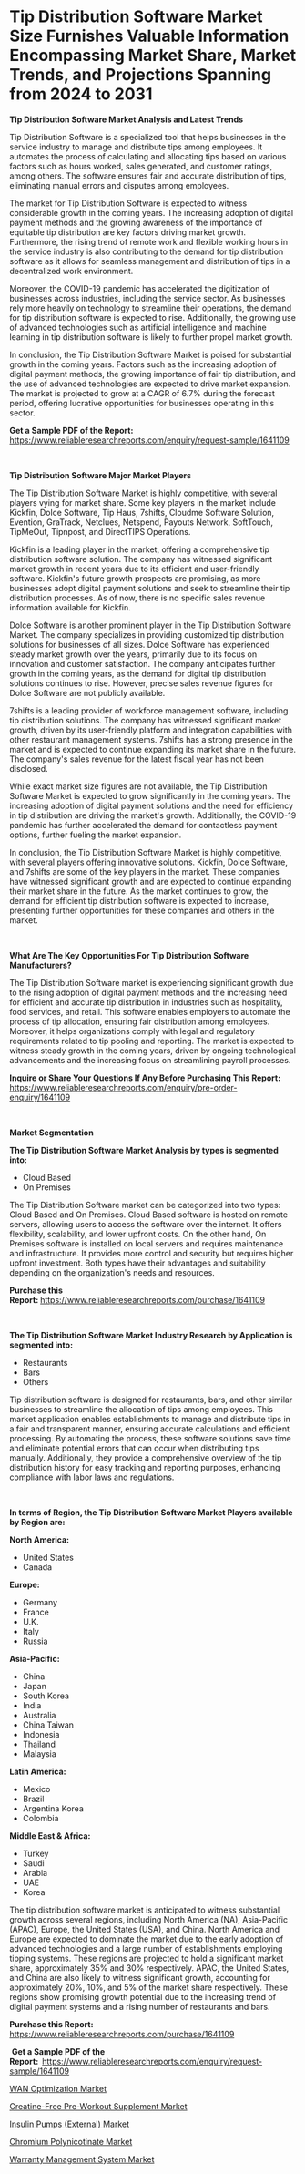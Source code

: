 <p><h1>Tip Distribution Software Market Size Furnishes Valuable Information Encompassing Market Share, Market Trends, and Projections Spanning from 2024 to 2031</h1></p><p><strong>Tip Distribution Software Market Analysis and Latest Trends</strong></p>
<p><p>Tip Distribution Software is a specialized tool that helps businesses in the service industry to manage and distribute tips among employees. It automates the process of calculating and allocating tips based on various factors such as hours worked, sales generated, and customer ratings, among others. The software ensures fair and accurate distribution of tips, eliminating manual errors and disputes among employees.</p><p>The market for Tip Distribution Software is expected to witness considerable growth in the coming years. The increasing adoption of digital payment methods and the growing awareness of the importance of equitable tip distribution are key factors driving market growth. Furthermore, the rising trend of remote work and flexible working hours in the service industry is also contributing to the demand for tip distribution software as it allows for seamless management and distribution of tips in a decentralized work environment.</p><p>Moreover, the COVID-19 pandemic has accelerated the digitization of businesses across industries, including the service sector. As businesses rely more heavily on technology to streamline their operations, the demand for tip distribution software is expected to rise. Additionally, the growing use of advanced technologies such as artificial intelligence and machine learning in tip distribution software is likely to further propel market growth.</p><p>In conclusion, the Tip Distribution Software Market is poised for substantial growth in the coming years. Factors such as the increasing adoption of digital payment methods, the growing importance of fair tip distribution, and the use of advanced technologies are expected to drive market expansion. The market is projected to grow at a CAGR of 6.7% during the forecast period, offering lucrative opportunities for businesses operating in this sector.</p></p>
<p><strong>Get a Sample PDF of the Report:&nbsp;</strong> <a href="https://www.reliableresearchreports.com/enquiry/request-sample/1641109">https://www.reliableresearchreports.com/enquiry/request-sample/1641109</a></p>
<p>&nbsp;</p>
<p><strong>Tip Distribution Software Major Market Players</strong></p>
<p><p>The Tip Distribution Software Market is highly competitive, with several players vying for market share. Some key players in the market include Kickfin, Dolce Software, Tip Haus, 7shifts, Cloudme Software Solution, Evention, GraTrack, Netclues, Netspend, Payouts Network, SoftTouch, TipMeOut, Tipnpost, and DirectTIPS Operations.</p><p>Kickfin is a leading player in the market, offering a comprehensive tip distribution software solution. The company has witnessed significant market growth in recent years due to its efficient and user-friendly software. Kickfin's future growth prospects are promising, as more businesses adopt digital payment solutions and seek to streamline their tip distribution processes. As of now, there is no specific sales revenue information available for Kickfin.</p><p>Dolce Software is another prominent player in the Tip Distribution Software Market. The company specializes in providing customized tip distribution solutions for businesses of all sizes. Dolce Software has experienced steady market growth over the years, primarily due to its focus on innovation and customer satisfaction. The company anticipates further growth in the coming years, as the demand for digital tip distribution solutions continues to rise. However, precise sales revenue figures for Dolce Software are not publicly available.</p><p>7shifts is a leading provider of workforce management software, including tip distribution solutions. The company has witnessed significant market growth, driven by its user-friendly platform and integration capabilities with other restaurant management systems. 7shifts has a strong presence in the market and is expected to continue expanding its market share in the future. The company's sales revenue for the latest fiscal year has not been disclosed.</p><p>While exact market size figures are not available, the Tip Distribution Software Market is expected to grow significantly in the coming years. The increasing adoption of digital payment solutions and the need for efficiency in tip distribution are driving the market's growth. Additionally, the COVID-19 pandemic has further accelerated the demand for contactless payment options, further fueling the market expansion.</p><p>In conclusion, the Tip Distribution Software Market is highly competitive, with several players offering innovative solutions. Kickfin, Dolce Software, and 7shifts are some of the key players in the market. These companies have witnessed significant growth and are expected to continue expanding their market share in the future. As the market continues to grow, the demand for efficient tip distribution software is expected to increase, presenting further opportunities for these companies and others in the market.</p></p>
<p>&nbsp;</p>
<p><strong>What Are The Key Opportunities For Tip Distribution Software Manufacturers?</strong></p>
<p><p>The Tip Distribution Software market is experiencing significant growth due to the rising adoption of digital payment methods and the increasing need for efficient and accurate tip distribution in industries such as hospitality, food services, and retail. This software enables employers to automate the process of tip allocation, ensuring fair distribution among employees. Moreover, it helps organizations comply with legal and regulatory requirements related to tip pooling and reporting. The market is expected to witness steady growth in the coming years, driven by ongoing technological advancements and the increasing focus on streamlining payroll processes.</p></p>
<p><strong>Inquire or Share Your Questions If Any Before Purchasing This Report:</strong> <a href="https://www.reliableresearchreports.com/enquiry/pre-order-enquiry/1641109">https://www.reliableresearchreports.com/enquiry/pre-order-enquiry/1641109</a></p>
<p>&nbsp;</p>
<p><strong>Market Segmentation</strong></p>
<p><strong>The Tip Distribution Software Market Analysis by types is segmented into:</strong></p>
<p><ul><li>Cloud Based</li><li>On Premises</li></ul></p>
<p><p>The Tip Distribution Software market can be categorized into two types: Cloud Based and On Premises. Cloud Based software is hosted on remote servers, allowing users to access the software over the internet. It offers flexibility, scalability, and lower upfront costs. On the other hand, On Premises software is installed on local servers and requires maintenance and infrastructure. It provides more control and security but requires higher upfront investment. Both types have their advantages and suitability depending on the organization's needs and resources.</p></p>
<p><strong>Purchase this Report:&nbsp;</strong><a href="https://www.reliableresearchreports.com/purchase/1641109">https://www.reliableresearchreports.com/purchase/1641109</a></p>
<p>&nbsp;</p>
<p><strong>The Tip Distribution Software Market Industry Research by Application is segmented into:</strong></p>
<p><ul><li>Restaurants</li><li>Bars</li><li>Others</li></ul></p>
<p><p>Tip distribution software is designed for restaurants, bars, and other similar businesses to streamline the allocation of tips among employees. This market application enables establishments to manage and distribute tips in a fair and transparent manner, ensuring accurate calculations and efficient processing. By automating the process, these software solutions save time and eliminate potential errors that can occur when distributing tips manually. Additionally, they provide a comprehensive overview of the tip distribution history for easy tracking and reporting purposes, enhancing compliance with labor laws and regulations.</p></p>
<p>&nbsp;</p>
<p><strong>In terms of Region, the Tip Distribution Software Market Players available by Region are:</strong></p>
<p>
    <p> <strong> North America: </strong>
        <ul>
            <li>United States</li>
            <li>Canada</li>
        </ul>
        </p> 
    <p> <strong> Europe: </strong>
        <ul>
            <li>Germany</li>
            <li>France</li>
            <li>U.K.</li>
            <li>Italy</li>
            <li>Russia</li>
        </ul>
        </p> 
    <p> <strong> Asia-Pacific: </strong>
        <ul>
            <li>China</li>
            <li>Japan</li>
            <li>South Korea</li>
            <li>India</li>
            <li>Australia</li>
            <li>China Taiwan</li>
            <li>Indonesia</li>
            <li>Thailand</li>
            <li>Malaysia</li>
        </ul>
        </p> 
    <p> <strong> Latin America: </strong>
        <ul>
            <li>Mexico</li>
            <li>Brazil</li>
            <li>Argentina Korea</li>
            <li>Colombia</li>
        </ul>
        </p> 
    <p> <strong> Middle East & Africa: </strong>
        <ul>
            <li>Turkey</li>
            <li>Saudi</li>
            <li>Arabia</li>
            <li>UAE</li>
            <li>Korea</li>
        </ul>
    </p>
    </p>
<p><p>The tip distribution software market is anticipated to witness substantial growth across several regions, including North America (NA), Asia-Pacific (APAC), Europe, the United States (USA), and China. North America and Europe are expected to dominate the market due to the early adoption of advanced technologies and a large number of establishments employing tipping systems. These regions are projected to hold a significant market share, approximately 35% and 30% respectively. APAC, the United States, and China are also likely to witness significant growth, accounting for approximately 20%, 10%, and 5% of the market share respectively. These regions show promising growth potential due to the increasing trend of digital payment systems and a rising number of restaurants and bars.</p></p>
<p><strong>Purchase this Report: </strong><a href="https://www.reliableresearchreports.com/purchase/1641109">https://www.reliableresearchreports.com/purchase/1641109</a></p>
<p>&nbsp;<strong>Get a Sample PDF of the Report:&nbsp;&nbsp;</strong><a href="https://www.reliableresearchreports.com/enquiry/request-sample/1641109">https://www.reliableresearchreports.com/enquiry/request-sample/1641109</a></p>
<p><strong></strong></p>
<p><p><a href="https://github.com/Paul14Anderson63/Market-Research-Report-List-2/blob/main/wan-optimization-market.md">WAN Optimization Market</a></p><p><a href="https://medium.com/@digitaldiviner12/creatine-free-pre-workout-supplement-market-furnishes-information-on-market-share-market-trends-55f16c54e337">Creatine-Free Pre-Workout Supplement Market</a></p><p><a href="https://medium.com/@digitaldiviner12/analyzing-insulin-pumps-external-market-global-industry-perspective-and-forecast-2024-to-2031-106ba276a393">Insulin Pumps (External) Market</a></p><p><a href="https://medium.com/@digitaldiviner12/chromium-polynicotinate-market-furnishes-information-on-market-share-market-trends-and-market-853ecd1935df">Chromium Polynicotinate Market</a></p><p><a href="https://github.com/dringals/Market-Research-Report-List-2/blob/main/warranty-management-system-market.md">Warranty Management System Market</a></p></p>